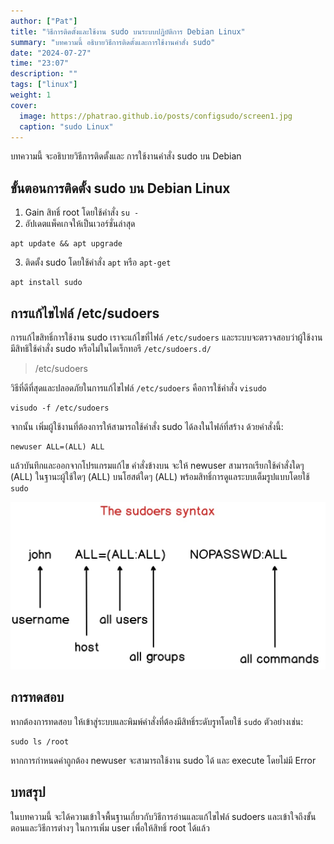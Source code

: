 ```yaml
---
author: ["Pat"]
title: "วิธีการติดตั้งและใช้งาน sudo บนระบบปฏิบัติการ Debian Linux"
summary: "บทความนี้ อธิบายวิธีการติดตั้งและการใช้งานคำสั่ง sudo"
date: "2024-07-27"
time: "23:07"
description: ""
tags: ["linux"]
weight: 1
cover:
  image: https://phatrao.github.io/posts/configsudo/screen1.jpg
  caption: "sudo Linux"
---
```


บทความนี้ จะอธิบายวิธีการติดตั้งและ การใช้งานคำสั่ง sudo บน Debian

## ขั้นตอนการติดตั้ง sudo บน Debian Linux

1. Gain สิทธิ์ root โดยใช้คำสั่ง `su -`
2. อัปเดตแพ็คเกจให้เป็นเวอร์ชั่นล่าสุด

```shell 
apt update && apt upgrade 
```
3. ติดตั้ง sudo โดยใช้คำสั่ง `apt`  หรือ `apt-get`

```shell
apt install sudo
```

## การแก้ไขไฟล์ /etc/sudoers

การแก้ไขสิทธิ์การใช้งาน sudo เราจะแก้ไขที่ไฟล์ `/etc/sudoers` และระบบจะตรวจสอบว่าผู้ใช้งานมีสิทธิใช้คำสั่ง sudo หรือไม่ในไดเร็กทอรี `/etc/sudoers.d/`

> /etc/sudoers


วิธีที่ดีที่สุดและปลอดภัยในการแก้ไขไฟล์ `/etc/sudoers` คือการใช้คำสั่ง `visudo`

```shell
visudo -f /etc/sudoers
```

จากนั้น เพิ่มผู้ใช้งานที่ต้องการให้สามารถใช้คำสั่ง sudo ได้ลงในไฟล์ที่สร้าง ด้วยคำสั่งนี้:

```shell
newuser ALL=(ALL) ALL
```

แล้วบันทึกและออกจากโปรแกรมแก้ไข คำสั่งข้างบน จะให้ newuser สามารถเรียกใช้คำสั่งใดๆ (ALL) ในฐานะผู้ใช้ใดๆ (ALL) บนโฮสต์ใดๆ (ALL) พร้อมสิทธิ์การดูแลระบบเต็มรูปแบบโดยใช้ `sudo`

![screen1](./screen1.jpg)

## การทดสอบ

หากต้องการทดสอบ ให้เข้าสู่ระบบและพิมพ์คำสั่งที่ต้องมีสิทธิ์ระดับรูทโดยใช้ `sudo` ตัวอย่างเช่น:

```shell
sudo ls /root
```

หากการกำหนดค่าถูกต้อง newuser จะสามารถใช้งาน sudo ได้ และ execute โดยไม่มี Error 

## บทสรุป

ในบทความนี้ จะได้ความเข้าใจพื้นฐานเกี่ยวกับวิธีการอ่านและแก้ไขไฟล์ sudoers และเข้าใจถึงขั้นตอนและวิธีการต่างๆ ในการเพิ่ม user เพื่อให้สิทธิ์ root ได้แล้ว